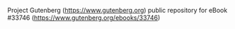 Project Gutenberg (https://www.gutenberg.org) public repository for eBook #33746 (https://www.gutenberg.org/ebooks/33746)
